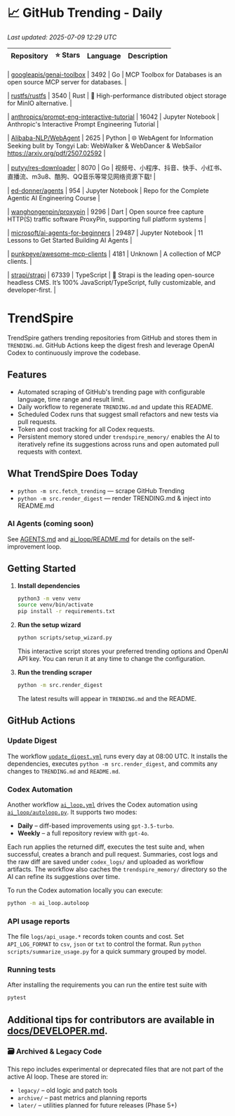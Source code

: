 <!-- TRENDING_START -->
# 📈 GitHub Trending - Daily

_Last updated: 2025-07-09 12:29 UTC_

| Repository | ⭐ Stars | Language | Description |
|------------|--------:|----------|-------------|

| [googleapis/genai-toolbox](https://github.com/googleapis/genai-toolbox) | 3492 | Go | MCP Toolbox for Databases is an open source MCP server for databases. |

| [rustfs/rustfs](https://github.com/rustfs/rustfs) | 3540 | Rust | 🚀 High-performance distributed object storage for MinIO alternative. |

| [anthropics/prompt-eng-interactive-tutorial](https://github.com/anthropics/prompt-eng-interactive-tutorial) | 16042 | Jupyter Notebook | Anthropic's Interactive Prompt Engineering Tutorial |

| [Alibaba-NLP/WebAgent](https://github.com/Alibaba-NLP/WebAgent) | 2625 | Python | 🌐 WebAgent for Information Seeking bulit by Tongyi Lab: WebWalker & WebDancer & WebSailor https://arxiv.org/pdf/2507.02592 |

| [putyy/res-downloader](https://github.com/putyy/res-downloader) | 8070 | Go | 视频号、小程序、抖音、快手、小红书、直播流、m3u8、酷狗、QQ音乐等常见网络资源下载! |

| [ed-donner/agents](https://github.com/ed-donner/agents) | 954 | Jupyter Notebook | Repo for the Complete Agentic AI Engineering Course |

| [wanghongenpin/proxypin](https://github.com/wanghongenpin/proxypin) | 9296 | Dart | Open source free capture HTTP(S) traffic software ProxyPin, supporting full platform systems |

| [microsoft/ai-agents-for-beginners](https://github.com/microsoft/ai-agents-for-beginners) | 29487 | Jupyter Notebook | 11 Lessons to Get Started Building AI Agents |

| [punkpeye/awesome-mcp-clients](https://github.com/punkpeye/awesome-mcp-clients) | 4181 | Unknown | A collection of MCP clients. |

| [strapi/strapi](https://github.com/strapi/strapi) | 67339 | TypeScript | 🚀 Strapi is the leading open-source headless CMS. It’s 100% JavaScript/TypeScript, fully customizable, and developer-first. |
<!-- TRENDING_END -->

# TrendSpire

TrendSpire gathers trending repositories from GitHub and stores them in `TRENDING.md`. GitHub Actions keep the digest fresh and leverage OpenAI Codex to continuously improve the codebase.

## Features

- Automated scraping of GitHub's trending page with configurable language, time range and result limit.
- Daily workflow to regenerate `TRENDING.md` and update this README.
- Scheduled Codex runs that suggest small refactors and new tests via pull requests.
- Token and cost tracking for all Codex requests.
- Persistent memory stored under `trendspire_memory/` enables the AI to
  iteratively refine its suggestions across runs and open automated pull
  requests with context.

## What TrendSpire Does Today

- `python -m src.fetch_trending` — scrape GitHub Trending
- `python -m src.render_digest` — render TRENDING.md & inject into README.md

### AI Agents (coming soon)
See [AGENTS.md](./AGENTS.md) and [ai_loop/README.md](./ai_loop/README.md) for details on the self-improvement loop.

## Getting Started

1. **Install dependencies**
   ```bash
   python3 -m venv venv
   source venv/bin/activate
   pip install -r requirements.txt
   ```

2. **Run the setup wizard**
   ```bash
   python scripts/setup_wizard.py
   ```
   This interactive script stores your preferred trending options and OpenAI API key.
   You can rerun it at any time to change the configuration.

3. **Run the trending scraper**
   ```bash
   python -m src.render_digest
   ```
   The latest results will appear in `TRENDING.md` and the README.


## GitHub Actions

### Update Digest

The workflow [`update_digest.yml`](.github/workflows/update_digest.yml) runs every day at 08:00 UTC. It installs the dependencies, executes `python -m src.render_digest`, and commits any changes to `TRENDING.md` and `README.md`.

### Codex Automation

Another workflow [`ai_loop.yml`](.github/workflows/ai_loop.yml) drives the Codex automation using [`ai_loop/autoloop.py`](ai_loop/autoloop.py). It supports two modes:

- **Daily** – diff-based improvements using `gpt-3.5-turbo`.
- **Weekly** – a full repository review with `gpt-4o`.

Each run applies the returned diff, executes the test suite and, when successful, creates a branch and pull request. Summaries, cost logs and the raw diff are saved under `codex_logs/` and uploaded as workflow artifacts. The workflow also caches the `trendspire_memory/` directory so the AI can refine its suggestions over time.

To run the Codex automation locally you can execute:

```bash
python -m ai_loop.autoloop
```

### API usage reports

The file `logs/api_usage.*` records token counts and cost. Set `API_LOG_FORMAT`
to `csv`, `json` or `txt` to control the format. Run `python
scripts/summarize_usage.py` for a quick summary grouped by model.

### Running tests

After installing the requirements you can run the entire test suite with

```bash
pytest
```

Additional tips for contributors are available in
[docs/DEVELOPER.md](docs/DEVELOPER.md).
---

### 🗃 Archived & Legacy Code

This repo includes experimental or deprecated files that are not part of the active AI loop. These are stored in:

- `legacy/` – old logic and patch tools
- `archive/` – past metrics and planning reports
- `later/` – utilities planned for future releases (Phase 5+)
